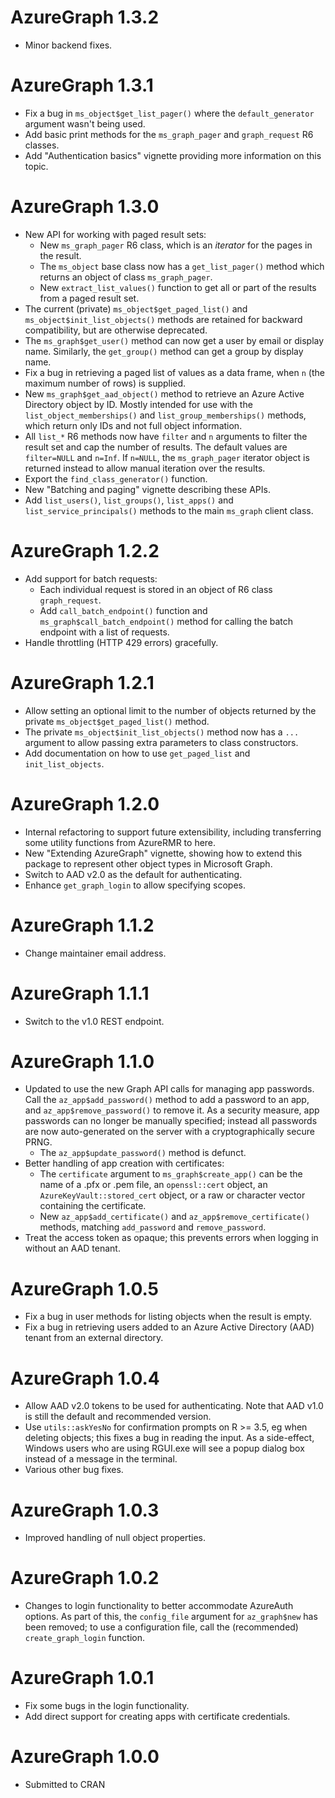 # AzureGraph 1.3.2

- Minor backend fixes.

# AzureGraph 1.3.1

- Fix a bug in `ms_object$get_list_pager()` where the `default_generator` argument wasn't being used.
- Add basic print methods for the `ms_graph_pager` and `graph_request` R6 classes.
- Add "Authentication basics" vignette providing more information on this topic.

# AzureGraph 1.3.0

- New API for working with paged result sets:
  - New `ms_graph_pager` R6 class, which is an _iterator_ for the pages in the result.
  - The `ms_object` base class now has a `get_list_pager()` method which returns an object of class `ms_graph_pager`.
  - New `extract_list_values()` function to get all or part of the results from a paged result set.
- The current (private) `ms_object$get_paged_list()` and `ms_object$init_list_objects()` methods are retained for backward compatibility, but are otherwise deprecated.
- The `ms_graph$get_user()` method can now get a user by email or display name. Similarly, the `get_group()` method can get a group by display name.
- Fix a bug in retrieving a paged list of values as a data frame, when `n` (the maximum number of rows) is supplied.
- New `ms_graph$get_aad_object()` method to retrieve an Azure Active Directory object by ID. Mostly intended for use with the `list_object_memberships()` and `list_group_memberships()` methods, which return only IDs and not full object information.
- All `list_*` R6 methods now have `filter` and `n` arguments to filter the result set and cap the number of results. The default values are `filter=NULL` and `n=Inf`. If `n=NULL`, the `ms_graph_pager` iterator object is returned instead to allow manual iteration over the results.
- Export the `find_class_generator()` function.
- New "Batching and paging" vignette describing these APIs.
- Add `list_users()`, `list_groups()`, `list_apps()` and `list_service_principals()` methods to the main `ms_graph` client class.

# AzureGraph 1.2.2

- Add support for batch requests:
  - Each individual request is stored in an object of R6 class `graph_request`.
  - Add `call_batch_endpoint()` function and `ms_graph$call_batch_endpoint()` method for calling the batch endpoint with a list of requests.
- Handle throttling (HTTP 429 errors) gracefully.

# AzureGraph 1.2.1

- Allow setting an optional limit to the number of objects returned by the private `ms_object$get_paged_list()` method.
- The private `ms_object$init_list_objects()` method now has a `...` argument to allow passing extra parameters to class constructors.
- Add documentation on how to use `get_paged_list` and `init_list_objects`.

# AzureGraph 1.2.0

- Internal refactoring to support future extensibility, including transferring some utility functions from AzureRMR to here.
- New "Extending AzureGraph" vignette, showing how to extend this package to represent other object types in Microsoft Graph.
- Switch to AAD v2.0 as the default for authenticating.
- Enhance `get_graph_login` to allow specifying scopes.

# AzureGraph 1.1.2

- Change maintainer email address.

# AzureGraph 1.1.1

- Switch to the v1.0 REST endpoint.

# AzureGraph 1.1.0

- Updated to use the new Graph API calls for managing app passwords. Call the `az_app$add_password()` method to add a password to an app, and `az_app$remove_password()` to remove it. As a security measure, app passwords can no longer be manually specified; instead all passwords are now auto-generated on the server with a cryptographically secure PRNG.
  - The `az_app$update_password()` method is defunct.
- Better handling of app creation with certificates:
  - The `certificate` argument to `ms_graph$create_app()` can be the name of a .pfx or .pem file, an `openssl::cert` object, an `AzureKeyVault::stored_cert` object, or a raw or character vector containing the certificate.
  - New `az_app$add_certificate()` and `az_app$remove_certificate()` methods, matching `add_password` and `remove_password`.
- Treat the access token as opaque; this prevents errors when logging in without an AAD tenant.

# AzureGraph 1.0.5

- Fix a bug in user methods for listing objects when the result is empty.
- Fix a bug in retrieving users added to an Azure Active Directory (AAD) tenant from an external directory.

# AzureGraph 1.0.4

- Allow AAD v2.0 tokens to be used for authenticating. Note that AAD v1.0 is still the default and recommended version.
- Use `utils::askYesNo` for confirmation prompts on R >= 3.5, eg when deleting objects; this fixes a bug in reading the input. As a side-effect, Windows users who are using RGUI.exe will see a popup dialog box instead of a message in the terminal.
- Various other bug fixes.

# AzureGraph 1.0.3

- Improved handling of null object properties.

# AzureGraph 1.0.2

- Changes to login functionality to better accommodate AzureAuth options. As part of this, the `config_file` argument for `az_graph$new` has been removed; to use a configuration file, call the (recommended) `create_graph_login` function.

# AzureGraph 1.0.1

- Fix some bugs in the login functionality.
- Add direct support for creating apps with certificate credentials.

# AzureGraph 1.0.0

- Submitted to CRAN
